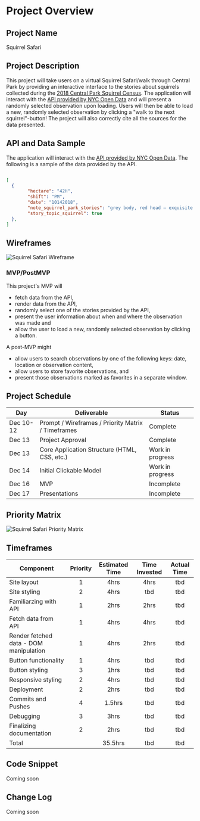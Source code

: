 # Project Overview

## Project Name

Squirrel Safari

## Project Description

This project will take users on a virtual Squirrel Safari/walk through Central Park by providing an interactive interface to the stories about squirrels collected during the [2018 Central Park Squirrel Census](https://www.thesquirrelcensus.com/). The application will interact with the [API provided by NYC Open Data](https://data.cityofnewyork.us/Environment/2018-Central-Park-Squirrel-Census-Stories/gfqj-f768) and will present a randomly selected observation upon loading. Users will then be able to load a new, randomly selected observation by clicking a "walk to the next squirrel"-button! The project will also correctly cite all the sources for the data presented. 

## API and Data Sample

The application will interact with the [API provided by NYC Open Data](https://data.cityofnewyork.us/Environment/2018-Central-Park-Squirrel-Census-Stories/gfqj-f768). The following is a sample of the data provided by the API.

```Json

[
  {
        "hectare": "42H",
        "shift": "PM",
        "date": "10142018",
        "note_squirrel_park_stories": "grey body, red head — exquisite. These two appeared to be engaging in a flirtatious yet combative ritual, ending up out of sight high up in a tree.",
        "story_topic_squirrel": true
  },    
]
```

## Wireframes

![Squirrel Safari Wireframe](https://lh3.googleusercontent.com/pw/AM-JKLWeSgJJeA4Ux0nX3pPhlkjEdvyY4lw8L8OJCqCzIK6rSU5FujrNcuV2TsziEBOnwHsnBGFWz4_ff6_1uNxPIeTHZYaRs5gFcu-vRzB2195XWaAVfiUveTghhLDi0VzJQvcIQ1h93zP1wP7YVmD4cthjLA=w1078-h670-no?authuser=0 "Squirrel Safari Wireframe")

### MVP/PostMVP

This project's MVP will
- fetch data from the API,
- render data from the API,
- randomly select one of the stories provided by the API,
- present the user information about when and where the observation was made and
- allow the user to load a new, randomly selected observation by clicking a button.

A post-MVP might
- allow users to search observations by one of the following keys: date, location or observation content,
- allow users to store favorite observations, and
- present those observations marked as favorites in a separate window.


## Project Schedule

|  Day | Deliverable | Status
|---|---| ---|
|Dec 10-12| Prompt / Wireframes / Priority Matrix / Timeframes | Complete
|Dec 13| Project Approval | Complete
|Dec 13| Core Application Structure (HTML, CSS, etc.) | Work in progress
|Dec 14| Initial Clickable Model  | Work in progress
|Dec 16| MVP | Incomplete
|Dec 17| Presentations | Incomplete

## Priority Matrix

![Squirrel Safari Priority Matrix](https://lh3.googleusercontent.com/pw/AM-JKLXh9T35LbLrbto0Vaie2YiTDJwQi4D0e-lpG-cBGt8-UmBMQwCYnZv1wy6k3lmBdfYNyTWPu1PYFi3EcpfBqUITr_M8zZsuJqorY5U1mKVu0uaDu8gjyxOuuU5RcutNdbeaisSgFQZnf1NhTD2AgAABSg=w960-h869-no?authuser=0 "Squirrel Safari Priority Matrix")

## Timeframes

| Component | Priority | Estimated Time | Time Invested | Actual Time |
| --- | :---: |  :---: | :---: | :---: |
| Site layout | 1 | 4hrs| 4hrs | tbd |
| Site styling | 2 | 4hrs| tbd | tbd |
| Familiarzing with API | 1 | 2hrs| 2hrs | tbd |
| Fetch data from API | 1 | 4hrs| 4hrs | tbd |
| Render fetched data - DOM manipulation | 1 | 4hrs| 2hrs | tbd |
| Button functionality | 1 | 4hrs| tbd | tbd |
| Button styling | 3 | 1hrs| tbd | tbd |
| Responsive styling | 2 | 4hrs| tbd | tbd |
| Deployment | 2 | 2hrs| tbd | tbd |
| Commits and Pushes | 4 | 1.5hrs| tbd | tbd |
| Debugging | 3 | 3hrs| tbd | tbd |
| Finalizing documentation | 2 | 2hrs| tbd | tbd |
| Total |  | 35.5hrs | tbd | tbd |


## Code Snippet

Coming soon

## Change Log

Coming soon
